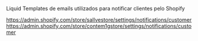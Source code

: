 Liquid Templates de emails utilizados para notificar clientes pelo Shopify

https://admin.shopify.com/store/sallvestore/settings/notifications/customer
https://admin.shopify.com/store/contem1gstore/settings/notifications/customer